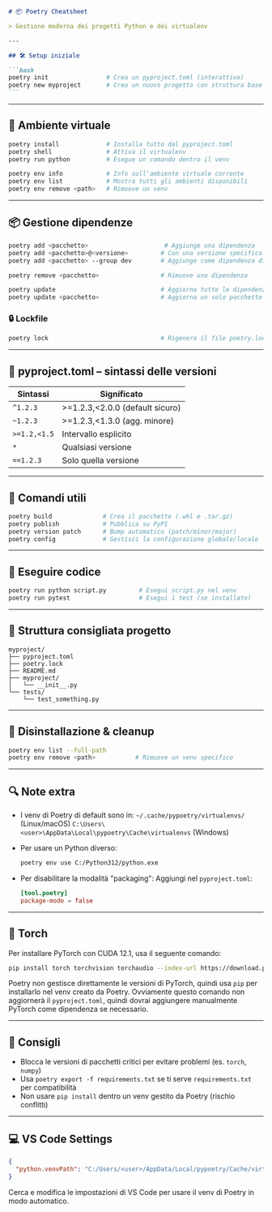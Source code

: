 ````markdown
# 📦 Poetry Cheatsheet

> Gestione moderna dei progetti Python e dei virtualenv

---

## 🛠️ Setup iniziale

```bash
poetry init                # Crea un pyproject.toml (interattivo)
poetry new myproject       # Crea un nuovo progetto con struttura base
```
````

---

## 📁 Ambiente virtuale

```bash
poetry install             # Installa tutto dal pyproject.toml
poetry shell               # Attiva il virtualenv
poetry run python          # Esegue un comando dentro il venv

poetry env info            # Info sull'ambiente virtuale corrente
poetry env list            # Mostra tutti gli ambienti disponibili
poetry env remove <path>   # Rimuove un venv
```

---

## 📦 Gestione dipendenze

```bash
poetry add <pacchetto>                     # Aggiunge una dipendenza
poetry add <pacchetto>@<versione>         # Con una versione specifica
poetry add <pacchetto> --group dev        # Aggiunge come dipendenza di sviluppo

poetry remove <pacchetto>                 # Rimuove una dipendenza

poetry update                             # Aggiorna tutte le dipendenze
poetry update <pacchetto>                 # Aggiorna un solo pacchetto
```

### 🔒 Lockfile

```bash
poetry lock                               # Rigenera il file poetry.lock
```

---

## 📄 pyproject.toml – sintassi delle versioni

| Sintassi     | Significato                     |
| ------------ | ------------------------------- |
| `^1.2.3`     | >=1.2.3,<2.0.0 (default sicuro) |
| `~1.2.3`     | >=1.2.3,<1.3.0 (agg. minore)    |
| `>=1.2,<1.5` | Intervallo esplicito            |
| `*`          | Qualsiasi versione              |
| `==1.2.3`    | Solo quella versione            |

---

## 🚀 Comandi utili

```bash
poetry build              # Crea il pacchetto (.whl e .tar.gz)
poetry publish            # Pubblica su PyPI
poetry version patch      # Bump automatico (patch/minor/major)
poetry config             # Gestisci la configurazione globale/locale
```

---

## 🧪 Eseguire codice

```bash
poetry run python script.py         # Esegui script.py nel venv
poetry run pytest                   # Esegui i test (se installato)
```

---

## 📂 Struttura consigliata progetto

```
myproject/
├── pyproject.toml
├── poetry.lock
├── README.md
├── myproject/
│   └── __init__.py
└── tests/
    └── test_something.py
```

---

## 🧼 Disinstallazione & cleanup

```bash
poetry env list --full-path
poetry env remove <path>           # Rimuove un venv specifico
```

---

## 🔍 Note extra

- I venv di Poetry di default sono in:
  `~/.cache/pypoetry/virtualenvs/` (Linux/macOS)
  `C:\Users\<user>\AppData\Local\pypoetry\Cache\virtualenvs` (Windows)

- Per usare un Python diverso:

  ```bash
  poetry env use C:/Python312/python.exe
  ```

- Per disabilitare la modalità "packaging":
  Aggiungi nel `pyproject.toml`:

  ```toml
  [tool.poetry]
  package-mode = false
  ```

---

## 🚀 Torch

Per installare PyTorch con CUDA 12.1, usa il seguente comando:

```bash
pip install torch torchvision torchaudio --index-url https://download.pytorch.org/whl/cu121
```

Poetry non gestisce direttamente le versioni di PyTorch, quindi usa `pip` per installarlo nel venv creato da Poetry. Ovviamente questo comando non aggiornerà il `pyproject.toml`, quindi dovrai aggiungere manualmente PyTorch come dipendenza se necessario.

---

## 🧠 Consigli

- Blocca le versioni di pacchetti critici per evitare problemi (es. `torch`, `numpy`)
- Usa `poetry export -f requirements.txt` se ti serve `requirements.txt` per compatibilità
- Non usare `pip install` dentro un venv gestito da Poetry (rischio conflitti)

---

## 💻 VS Code Settings

```json
{
  "python.venvPath": "C:/Users/<user>/AppData/Local/pypoetry/Cache/virtualenvs"
}
```

Cerca e modifica le impostazioni di VS Code per usare il venv di Poetry in modo automatico.
